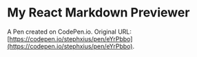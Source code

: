 # My React Markdown Previewer

A Pen created on CodePen.io. Original URL: [https://codepen.io/stephxius/pen/eYrPbbo](https://codepen.io/stephxius/pen/eYrPbbo).

